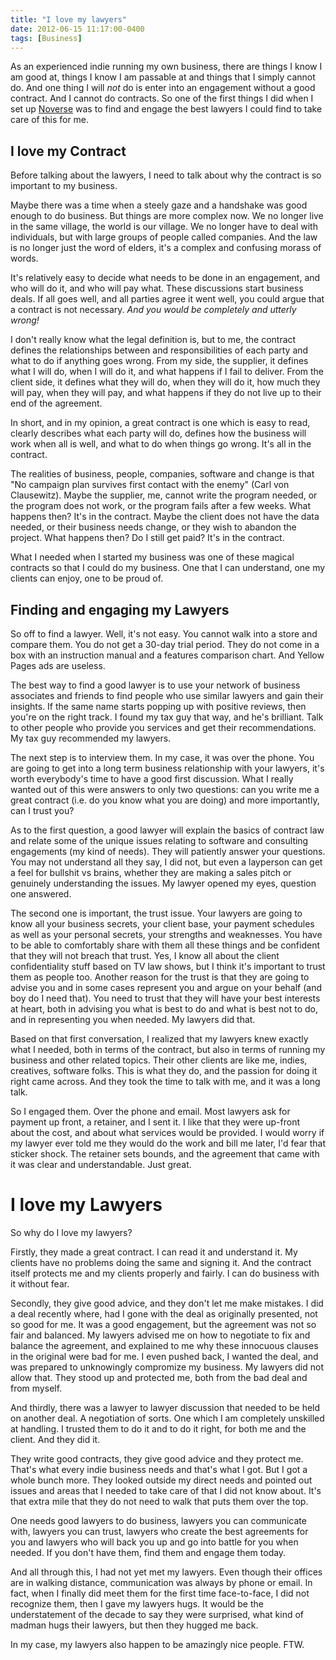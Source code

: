 ```yaml
---
title: "I love my lawyers"
date: 2012-06-15 11:17:00-0400
tags: [Business]
---
```


As an experienced indie running my own business, there are things I know I am good at, things I know I am passable at and things that I simply cannot do. And one thing I will *not* do is enter into an engagement without a good contract. And I cannot do contracts.  So one of the first things I did when I set up [Noverse](https://www.noverse.com) was to find and engage the best lawyers I could find to take care of this for me.

## I love my Contract

Before talking about the lawyers, I need to talk about why the contract is so important to my business.

Maybe there was a time when a steely gaze and a handshake was good enough to do business. But things are more complex now. We no longer live in the same village, the world is our village. We no longer have to deal with individuals, but with large groups of people called companies. And the law is no longer just the word of elders, it's a complex and confusing morass of words.

It's relatively easy to decide what needs to be done in an engagement, and who will do it, and who will pay what. These discussions start business deals. If all goes well, and all parties agree it went well, you could argue that a contract is not necessary. *And you would be completely and utterly wrong!*

I don't really know what the legal definition is, but to me, the contract defines the relationships between and responsibilities of each party and what to do if anything goes wrong. From my side, the supplier, it defines what I will do, when I will do it, and what happens if I fail to deliver. From the client side, it defines what they will do, when they will do it, how much they will pay, when they will pay, and what happens if they do not live up to their end of the agreement.

In short, and in my opinion, a great contract is one which is easy to read, clearly describes what each party will do, defines how the business will work when all is well, and what to do when things go wrong. It's all in the contract.

The realities of business, people, companies, software and change is that "No campaign plan survives first contact with the enemy" (Carl von Clausewitz). Maybe the supplier, me, cannot write the program needed, or the program does not work, or the program fails after a few weeks. What happens then? It's in the contract. Maybe the client does not have the data needed, or their business needs change, or they wish to abandon the project. What happens then? Do I still get paid? It's in the contract.

What I needed when I started my business was one of these magical contracts so that I could do my business. One that I can understand, one my clients can enjoy, one to be proud of.

## Finding and engaging my Lawyers

So off to find a lawyer. Well, it's not easy. You cannot walk into a store and compare them. You do not get a 30-day trial period. They do not come in a box with an instruction manual and a features comparison chart. And Yellow Pages ads are useless.

The best way to find a good lawyer is to use your network of business associates and friends to find people who use similar lawyers and gain their insights. If the same name starts popping up with positive reviews, then you're on the right track. I found my tax guy that way, and he's brilliant. Talk to other people who provide you services and get their recommendations. My tax guy recommended my lawyers.

The next step is to interview them. In my case, it was over the phone. You are going to get into a long term business relationship with your lawyers, it's worth everybody's time to have a good first discussion. What I really wanted out of this were answers to only two questions: can you write me a great contract (i.e. do you know what you are doing) and more importantly, can I trust you?

As to the first question, a good lawyer will explain the basics of contract law and relate some of the unique issues relating to software and consulting engagements (my kind of needs). They will patiently answer your questions. You may not understand all they say, I did not, but even a layperson can get a feel for bullshit vs brains, whether they are making a sales pitch or genuinely understanding the issues. My lawyer opened my eyes, question one answered.

The second one is important, the trust issue. Your lawyers are going to know all your business secrets, your client base, your payment schedules as well as your personal secrets, your strengths and weaknesses. You have to be able to comfortably share with them all these things and be confident that they will not breach that trust. Yes, I know all about the client confidentiality stuff based on TV law shows, but I think it's important to trust them as people too. Another reason for the trust is that they are going to advise you and in some cases represent you and argue on your behalf (and boy do I need that). You need to trust that they will have your best interests at heart, both in advising you what is best to do and what is best not to do, and in representing you when needed. My lawyers did that.

Based on that first conversation, I realized that my lawyers knew exactly what I needed, both in terms of the contract, but also in terms of running my business and other related topics. Their other clients are like me, indies, creatives, software folks. This is what they do, and the passion for doing it right came across. And they took the time to talk with me, and it was a long talk.

So I engaged them. Over the phone and email. Most lawyers ask for payment up front, a retainer, and I sent it. I like that they were up-front about the cost, and about what services would be provided. I would worry if my lawyer ever told me they would do the work and bill me later, I'd fear that sticker shock. The retainer sets bounds, and the agreement that came with it was clear and understandable. Just great.

# I love my Lawyers

So why do I love my lawyers?

Firstly, they made a great contract. I can read it and understand it. My clients have no problems doing the same and signing it. And the contract itself protects me and my clients properly and fairly. I can do business with it without fear.

Secondly, they give good advice, and they don't let me make mistakes. I did a deal recently where, had I gone with the deal as originally presented, not so good for me. It was a good engagement, but the agreement was not so fair and balanced. My lawyers advised me on how to negotiate to fix and balance the agreement, and explained to me why these innocuous clauses in the original were bad for me. I even pushed back, I wanted the deal, and was prepared to unknowingly compromize my business. My lawyers did not allow that. They stood up and protected me, both from the bad deal and from myself.

And thirdly, there was a lawyer to lawyer discussion that needed to be held on another deal. A negotiation of sorts. One which I am completely unskilled at handling. I trusted them to do it and to do it right, for both me and the client. And they did it.

They write good contracts, they give good advice and they protect me. That's what every indie business needs and that's what I got. But I got a whole bunch more. They looked outside my direct needs and pointed out issues and areas that I needed to take care of that I did not know about. It's that extra mile that they do not need to walk that puts them over the top.

One needs good lawyers to do business, lawyers you can communicate with, lawyers you can trust, lawyers who create the best agreements for you and lawyers who will back you up and go into battle for you when needed. If you don't have them, find them and engage them today.

And all through this, I had not yet met my lawyers. Even though their offices are in walking distance, communication was always by phone or email. In fact, when I finally did meet them for the first time face-to-face, I did not recognize them, then I gave my lawyers hugs. It would be the understatement of the decade to say they were surprised, what kind of madman hugs their lawyers, but then they hugged me back.

In my case, my lawyers also happen to be amazingly nice people. FTW.
